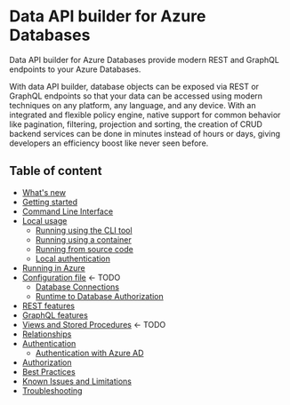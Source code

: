 # Data API builder for Azure Databases

Data API builder for Azure Databases provide modern REST and GraphQL endpoints to your Azure Databases.

With data API builder, database objects can be exposed via REST or GraphQL endpoints so that your data can be accessed using modern techniques on any platform, any language, and any device. With an integrated and flexible policy engine, native support for common behavior like pagination, filtering, projection and sorting, the creation of CRUD backend services can be done in minutes instead of hours or days, giving developers an efficiency boost like never seen before.

## Table of content

- [What's new](./whats-new.md)
- [Getting started](./getting-started/getting-started.md)
- [Command Line Interface](./dab-cli.md)
- [Local usage](./local-development.md)
  - [Running using the CLI tool](./running-using-dab-cli.md)
  - [Running using a container](./running-using-a-container.md) 
  - [Running from source code](./running-from-source-code.md)  
  - [Local authentication](./local-authentication.md)
- [Running in Azure](./running-in-azure.md)
- [Configuration file](./configuration-file.md) <- TODO
  - [Database Connections](./database-connections.md)
  - [Runtime to Database Authorization](./runtime-to-database-authorization.md)
- [REST features](./rest.md)
- [GraphQL features](./graphql.md)
- [Views and Stored Procedures](./views-and-stored-procedures.md)  <- TODO
- [Relationships](./relationships.md)
- [Authentication](./authentication.md)
  - [Authentication with Azure AD](./authentication-azure-ad.md)
- [Authorization](./authorization.md)
- [Best Practices](./best-practices.md)
- [Known Issues and Limitations](./known-issues.md)
- [Troubleshooting](./troubleshooting.md)
